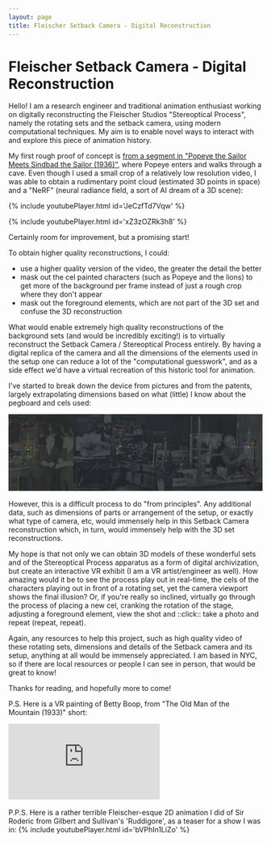 ```yaml
---
layout: page
title: Fleischer Setback Camera - Digital Reconstruction
---
```


# Fleischer Setback Camera - Digital Reconstruction

Hello! I am a research engineer and traditional animation enthusiast working on digitally reconstructing the Fleischer Studios "Stereoptical Process", namely the rotating sets and the setback camera, using modern computational techniques. My aim is to enable novel ways to interact with and explore this piece of animation history.

My first rough proof of concept is [from a segment in "Popeye the Sailor Meets Sindbad the Sailor (1936)"](https://www.instagram.com/reel/Cwf-QfNs09N/), where Popeye enters and walks through a cave. Even though I used a small crop of a relatively low resolution video, I was able to obtain a rudimentary point cloud (estimated 3D points in space) and a "NeRF" (neural radiance field, a sort of AI dream of a 3D scene):

{% include youtubePlayer.html id='JeCzfTd7Vqw' %}

{% include youtubePlayer.html id='xZ3zOZRk3h8' %}

Certainly room for improvement, but a promising start!

To obtain higher quality reconstructions, I could:
- use a higher quality version of the video, the greater the detail the better
- mask out the cel painted characters (such as Popeye and the lions) to get more of the background per frame instead of just a rough crop where they don't appear
- mask out the foreground elements, which are not part of the 3D set and confuse the 3D reconstruction

What would enable extremely high quality reconstructions of the background sets (and would be incredibly exciting!) is to virtually reconstruct the Setback Camera / Stereoptical Process entirely. By having a digital replica of the camera and all the dimensions of the elements used in the setup one can reduce a lot of the "computational guesswork", and as a side effect we'd have a virtual recreation of this historic tool for animation.

I've started to break down the device from pictures and from the patents, largely extrapolating dimensions based on what (little) I know about the pegboard and cels used:

![](/assets/media/pages/fleischer-setback-camera-digital-reconstruction/fSpy-setback-camera.png)

However, this is a difficult process to do "from principles". Any additional data, such as dimensions of parts or arrangement of the setup, or exactly what type of camera, etc, would immensely help in this Setback Camera reconstruction which, in turn, would immensely help with the 3D set reconstructions.

My hope is that not only we can obtain 3D models of these wonderful sets and of the Stereoptical Process apparatus as a form of digital archivization, but create an interactive VR exhibit (I am a VR artist/engineer as well). How amazing would it be to see the process play out in real-time, the cels of the characters playing out in front of a rotating set, yet the camera viewport shows the final illusion? Or, if you're really so inclined, virtually go through the process of placing a new cel, cranking the rotation of the stage, adjusting a foreground element, view the shot and ::click:: take a photo and repeat (repeat, repeat).

Again, any resources to help this project, such as high quality video of these rotating sets, dimensions and details of the Setback camera and its setup, anything at all would be immensely appreciated. I am based in NYC, so if there are local resources or people I can see in person, that would be great to know!

Thanks for reading, and hopefully more to come!

P.S. Here is a VR painting of Betty Boop, from "The Old Man of the Mountain (1933)" short:
<div class="sketchfab-embed-wrapper"> <iframe title="Betty Boop" frameborder="0" allowfullscreen mozallowfullscreen="true" webkitallowfullscreen="true" allow="autoplay; fullscreen; xr-spatial-tracking" xr-spatial-tracking execution-while-out-of-viewport execution-while-not-rendered web-share src="https://sketchfab.com/models/2c959b2e8455458f9d9aa33ebab9f747/embed"> </iframe> </div>

P.P.S. Here is a rather terrible Fleischer-esque 2D animation I did of Sir Roderic from Gilbert and Sullivan's 'Ruddigore', as a teaser for a show I was in:
{% include youtubePlayer.html id='bVPhIn1LiZo' %}